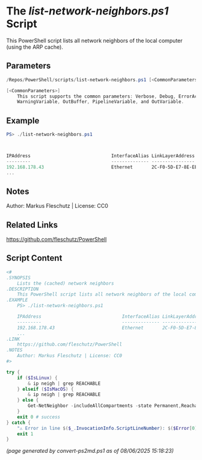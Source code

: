 The *list-network-neighbors.ps1* Script
===========================

This PowerShell script lists all network neighbors of the local computer (using the ARP cache).

Parameters
----------
```powershell
/Repos/PowerShell/scripts/list-network-neighbors.ps1 [<CommonParameters>]

[<CommonParameters>]
    This script supports the common parameters: Verbose, Debug, ErrorAction, ErrorVariable, WarningAction, 
    WarningVariable, OutBuffer, PipelineVariable, and OutVariable.
```

Example
-------
```powershell
PS> ./list-network-neighbors.ps1



IPAddress                              InterfaceAlias LinkLayerAddress           State
---------                              -------------- ----------------           -----
192.168.178.43                         Ethernet       2C-F0-5D-E7-8E-EE      Reachable
...

```

Notes
-----
Author: Markus Fleschutz | License: CC0

Related Links
-------------
https://github.com/fleschutz/PowerShell

Script Content
--------------
```powershell
<#
.SYNOPSIS
	Lists the (cached) network neighbors
.DESCRIPTION
	This PowerShell script lists all network neighbors of the local computer (using the ARP cache).
.EXAMPLE
	PS> ./list-network-neighbors.ps1

	IPAddress                              InterfaceAlias LinkLayerAddress           State
	---------                              -------------- ----------------           -----
	192.168.178.43                         Ethernet       2C-F0-5D-E7-8E-EE      Reachable
	...
.LINK
	https://github.com/fleschutz/PowerShell
.NOTES
	Author: Markus Fleschutz | License: CC0
#>

try {
	if ($IsLinux) {
		& ip neigh | grep REACHABLE
	} elseif ($IsMacOS) {
		& ip neigh | grep REACHABLE
	} else {
		Get-NetNeighbor -includeAllCompartments -state Permanent,Reachable | Format-Table -property @{e='IPAddress';width=38},@{e='InterfaceAlias';width=14},@{e='LinkLayerAddress';width=19},@{e='State';width=12} 
	}
	exit 0 # success
} catch {
	"⚠️ Error in line $($_.InvocationInfo.ScriptLineNumber): $($Error[0])"
	exit 1
}
```

*(page generated by convert-ps2md.ps1 as of 08/06/2025 15:18:23)*
